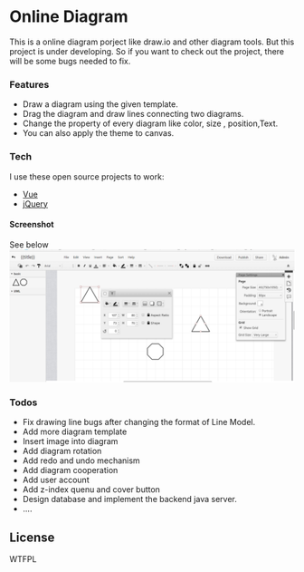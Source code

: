 # Online Diagram

This is a online diagram porject like draw.io and other diagram tools.
But this project is under developing. So if you want to check out the project, there will be some bugs needed to fix.

### Features

  - Draw a diagram using the given template.
  - Drag the diagram and draw lines connecting two diagrams.
  - Change the property of every diagram like color, size , position,Text.
  - You can also apply the theme to canvas.

### Tech
I use these open source projects to work:
* [Vue] 
* [jQuery] 

#### Screenshot

See below
![image](https://github.com/heismelody/DBS/blob/master/screenshot.png)

### Todos

 - Fix drawing line bugs after changing the format of Line Model.
 - Add more diagram template
 - Insert image into diagram
 - Add diagram rotation
 - Add redo and undo mechanism
 - Add diagram cooperation
 - Add user account
 - Add z-index quenu and cover button
 - Design database and implement the backend java server.
 - ....

License
----

WTFPL


[//]: # (These are reference links used in the body of this note and get stripped out when the markdown processor does its job. There is no need to format nicely because it shouldn't be seen. Thanks SO - http://stackoverflow.com/questions/4823468/store-comments-in-markdown-syntax)


   [Vue]: <http://cn.vuejs.org/>
   [jQuery]: <http://jquery.com>
